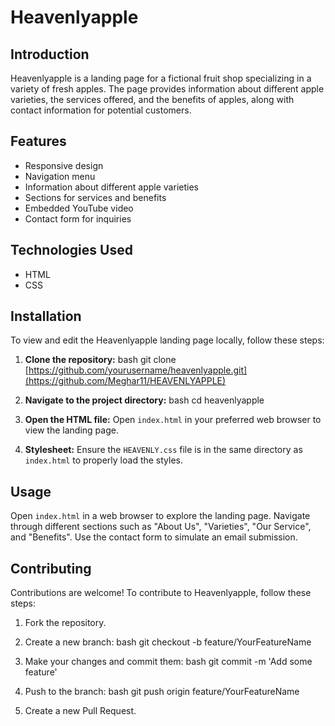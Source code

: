 # Heavenlyapple



## Introduction
Heavenlyapple is a landing page for a fictional fruit shop specializing in a variety of fresh apples. The page provides information about different apple varieties, the services offered, and the benefits of apples, along with contact information for potential customers.

## Features
- Responsive design
- Navigation menu
- Information about different apple varieties
- Sections for services and benefits
- Embedded YouTube video
- Contact form for inquiries

## Technologies Used
- HTML
- CSS

## Installation
To view and edit the Heavenlyapple landing page locally, follow these steps:

1. **Clone the repository:**
    bash
    git clone [https://github.com/yourusername/heavenlyapple.git](https://github.com/Meghar11/HEAVENLYAPPLE)
    

2. **Navigate to the project directory:**
    bash
    cd heavenlyapple
    

3. **Open the HTML file:**
    Open `index.html` in your preferred web browser to view the landing page.

4. **Stylesheet:**
    Ensure the `HEAVENLY.css` file is in the same directory as `index.html` to properly load the styles.

## Usage
Open `index.html` in a web browser to explore the landing page. Navigate through different sections such as "About Us", "Varieties", "Our Service", and "Benefits". Use the contact form to simulate an email submission.

## Contributing
Contributions are welcome! To contribute to Heavenlyapple, follow these steps:

1. Fork the repository.
2. Create a new branch:
    bash
    git checkout -b feature/YourFeatureName
    
3. Make your changes and commit them:
    bash
    git commit -m 'Add some feature'
    
4. Push to the branch:
    bash
    git push origin feature/YourFeatureName
    
5. Create a new Pull Request.



